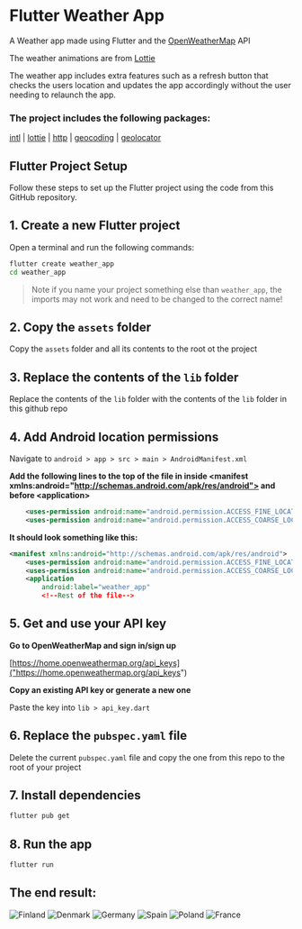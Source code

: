 # Flutter Weather App

A Weather app made using Flutter and the [OpenWeatherMap](https://openweathermap.org) API

The weather animations are from [Lottie](https://lottiefiles.com/vdr0uy2wwsoljqtc)

The weather app includes extra features such as a refresh button that checks the users location and updates the app accordingly without the user needing to relaunch the app.

### **The project includes the following packages:**

[intl](https://pub.dev/packages/intl) | [lottie](https://pub.dev/packages/lottie) | [http](https://pub.dev/packages/http) | [geocoding](https://pub.dev/packages/geocoding) | [geolocator](https://pub.dev/packages/geolocator)

## Flutter Project Setup

Follow these steps to set up the Flutter project using the code from this GitHub repository.

## 1. Create a new Flutter project

Open a terminal and run the following commands:

```bash
flutter create weather_app
cd weather_app
```

> Note if you name your project something else than `weather_app`, the imports may not work and need to be changed to the correct name!

## 2. Copy the `assets` folder

Copy the `assets` folder and all its contents to the root ot the project

## 3. Replace the contents of the `lib` folder

Replace the contents of the `lib` folder with the contents of the `lib` folder in this github repo

## 4. Add Android location permissions

Navigate to `android > app > src > main > AndroidManifest.xml`

**Add the following lines to the top of the file in inside \<manifest xmlns:android="http://schemas.android.com/apk/res/android"> and before \<application>**
```xml
    <uses-permission android:name="android.permission.ACCESS_FINE_LOCATION" />
    <uses-permission android:name="android.permission.ACCESS_COARSE_LOCATION" />
```
**It should look something like this:**
```xml
<manifest xmlns:android="http://schemas.android.com/apk/res/android">
    <uses-permission android:name="android.permission.ACCESS_FINE_LOCATION" /> <!--Add this line-->
    <uses-permission android:name="android.permission.ACCESS_COARSE_LOCATION" /> <!--Add this line-->
    <application
        android:label="weather_app"
        <!--Rest of the file-->
```

## 5. Get and use your API key

**Go to OpenWeatherMap and sign in/sign up**

[https://home.openweathermap.org/api_keys]("https://home.openweathermap.org/api_keys")

**Copy an existing API key or generate a new one**

Paste the key into `lib > api_key.dart`

## 6. Replace the `pubspec.yaml` file

Delete the current `pubspec.yaml` file and copy the one from this repo to the root of your project

## 7. Install dependencies

```bash
flutter pub get
```

## 8. Run the app

```bash
flutter run
```

## The end result:

![Finland](outputs/img.png)
![Denmark](outputs/img2.png)
![Germany](outputs/img3.png)
![Spain](outputs/img4.png)
![Poland](outputs/img5.png)
![France](outputs/img6.png)

